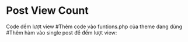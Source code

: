 # Post View Count
Code đếm lượt view
#Thêm code vào funtions.php của theme đang dùng
#Thêm hàm vào single post để đếm lượt view: <?php setPostViews(get_the_ID()); ?>
